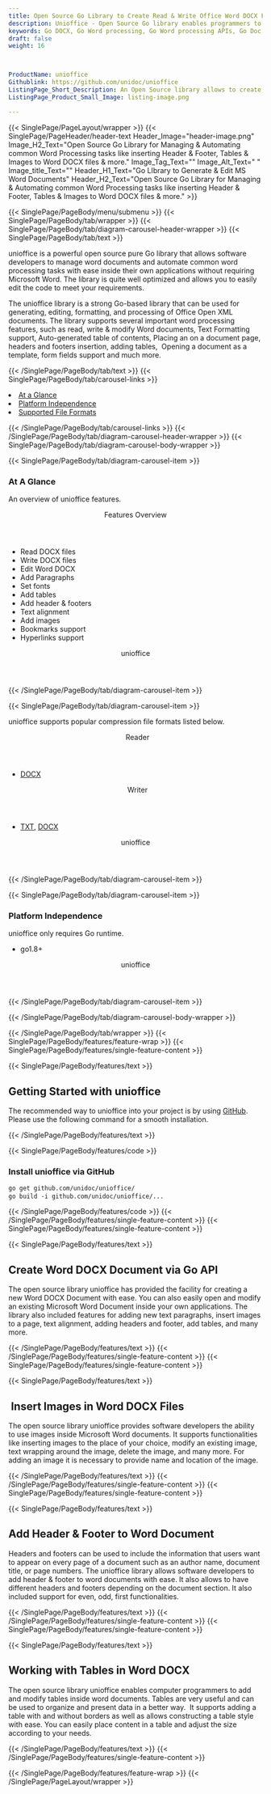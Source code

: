 ```yaml
---
title: Open Source Go Library to Create Read & Write Office Word DOCX Files
description: Unioffice - Open Source Go library enables programmers to generate, edit & read office Word DOCX documents. Insert header/footer, tables & images to Word DOCX.
keywords: Go DOCX, Go Word processing, Go Word processing APIs, Go Doc API, Go .docx API, Go word library, create  Word Documents, modify Word documents, add image to word files, Open Source JavaScript Libraries, Open Source Word processing, Open Source Go Library
draft: false
weight: 16



ProductName: unioffice
Githublink: https://github.com/unidoc/unioffice
ListingPage_Short_Description: An Open Source library allows to create, edit and manipulating office Word DOCX file format inside Go applications.
ListingPage_Product_Small_Image: listing-image.png 

---
```


{{< SinglePage/PageLayout/wrapper >}}
{{< SinglePage/PageHeader/header-text
Header_Image="header-image.png"
Image_H2_Text="Open Source Go Library for Managing & Automating common Word Processing tasks like inserting Header & Footer, Tables & Images to Word DOCX files & more."
Image_Tag_Text=""
Image_Alt_Text=" "
Image_title_Text=""
Header_H1_Text="Go LIbrary to Generate & Edit MS Word Documents"
Header_H2_Text="Open Source Go Library for Managing & Automating common Word Processing tasks like inserting Header & Footer, Tables & Images to Word DOCX files & more." >}}

{{< SinglePage/PageBody/menu/submenu >}}
{{< SinglePage/PageBody/tab/wrapper >}}
{{< SinglePage/PageBody/tab/diagram-carousel-header-wrapper >}}
{{< SinglePage/PageBody/tab/text >}}



<p>unioffice is a powerful open source pure Go library that allows software developers to manage word documents and automate common word processing tasks with ease inside their own applications without requiring Microsoft Word. The library is quite well optimized and allows you to easily edit the code to meet your requirements.</p>
<p>The unioffice library is a strong Go-based library that can be used for generating, editing, formatting, and processing of Office Open XML documents. The library supports several important word processing features, such as read, write & modify Word documents, Text Formatting support, Auto-generated table of contents, Placing an on a document page, headers and footers insertion, adding tables,  Opening a document as a template, form fields support and much more.</p>

{{< /SinglePage/PageBody/tab/text >}}
{{< SinglePage/PageBody/tab/carousel-links >}}

<li data-target="#diagramcarousel" data-slide-to="0"><a href="#">At a Glance</a></li>
<li data-target="#diagramcarousel" data-slide-to="2"><a href="#">Platform Independence</a></li>
<li data-target="#diagramcarousel" data-slide-to="1"><a class="activetab" href="#">Supported File Formats</a></li>


{{< /SinglePage/PageBody/tab/carousel-links >}}
{{< /SinglePage/PageBody/tab/diagram-carousel-header-wrapper >}}
{{< SinglePage/PageBody/tab/diagram-carousel-body-wrapper >}}

{{< SinglePage/PageBody/tab/diagram-carousel-item >}}
<h3>At A Glance</h3>
<p>An overview of unioffice features.</p>
<div class="diagram1 d1-poi">
<div class="d1-row">
<div class="d1-col d1-right"><header>Features Overview</header>
<ul>
<li>Read DOCX files</li>
<li>Write DOCX files</li>
<li>Edit Word DOCX</li>
<li>Add Paragraphs</li>
<li>Set fonts</li>
<li>Add tables</li>
<li>Add header & footers</li>
<li>Text alignment</li>
<li>Add images</li>
<li>Bookmarks support</li>
<li>Hyperlinks support</li>
</ul>
</div>
</div>
<div class="d1-logo" style="border: none;"><!--<img src='listing-image.png' alt="Compression APIs for .NET" />--><header>unioffice</header><footer><small></small></footer></div>
<!--/logo--></div>
<!--/diagram1-->
{{< /SinglePage/PageBody/tab/diagram-carousel-item >}}

{{< SinglePage/PageBody/tab/diagram-carousel-item >}}
<p>unioffice supports popular compression file formats listed below.</p>
<div class="diagram1 d2  d1-poi">
<div class="d1-row">
<div class="d1-col d1-left"><header><i class="fa fa-arrows-v "> </i> Reader</header>
<ul>
<li><a href="https://wiki.fileformat.com/presentation/ppt/">DOCX</a></li>
</ul>
</div>
<!--/left-->
<div class="d1-col d1-right"><header><i class="fa  fa-long-arrow-down"> </i> Writer</header>
<ul>
<li><a href="https://wiki.fileformat.com/word-processing/txt/">TXT</a><a href="https://wiki.fileformat.com/presentation/pptx/">,</a> <a href="https://wiki.fileformat.com/presentation/ppt/">DOCX</a></li>
</ul>
</div>
<!--/right--></div>
<!--/row-->
<div class="d1-logo" style="border: none;"><!--<img src='listing-image.png' alt="Compression APIs for .NET" />--><header>unioffice</header><footer><small></small></footer></div>
<!--/logo--></div>
<!--/diagram2-->
{{< /SinglePage/PageBody/tab/diagram-carousel-item >}}

{{< SinglePage/PageBody/tab/diagram-carousel-item >}}
<h3>Platform Independence</h3>
<p>unioffice only requires Go runtime.</p>
<div class="diagram1 d1-poi">
<div class="d1-row">
<div class="d1-col d1-right">
<ul>
<li>go1.8+</li>
</ul>
</div>
</div>
</div>
<div class="diagram1 d1-poi">
<div class="d1-row"><!--/left--><!--/right--></div>
<!--/row-->
<div class="d1-logo" style="border: none;"><!--<img src='listing-image.png' alt="Compression APIs for .NET" />--><header>unioffice</header><footer><small></small></footer></div>
<!--/logo--></div>
<!--/diagram2 -->
{{< /SinglePage/PageBody/tab/diagram-carousel-item >}}

{{< /SinglePage/PageBody/tab/diagram-carousel-body-wrapper >}}

{{< /SinglePage/PageBody/tab/wrapper >}}
{{< SinglePage/PageBody/features/feature-wrap >}}
{{< SinglePage/PageBody/features/single-feature-content >}}

{{< SinglePage/PageBody/features/text >}}
<h2 class="h2title">Getting Started with unioffice</h2>
<p>The recommended way to unioffice into your project is by using <a href="https://github.com/unidoc/unioffice.git">GitHub</a>. Please use the following command for a smooth installation.</p>
{{< /SinglePage/PageBody/features/text >}}

{{< SinglePage/PageBody/features/code >}}
<h3>Install unioffice via GitHub</h3>
<pre><code class="html">go get github.com/unidoc/unioffice/
go build -i github.com/unidoc/unioffice/...  </code>  </pre>



{{< /SinglePage/PageBody/features/code >}}
{{< /SinglePage/PageBody/features/single-feature-content >}}
{{< SinglePage/PageBody/features/single-feature-content >}}

{{< SinglePage/PageBody/features/text >}}
<h2 class="h2title">Create Word DOCX Document via Go API</h2>
<p>The open source library unioffice has provided the facility for creating a new Word DOCX Document with ease. You can also easily open and modify an existing Microsoft Word Document inside your own applications. The library also included features for adding new text paragraphs, insert images to a page, text alignment, adding headers and footer, add tables, and many more.</p>

{{< /SinglePage/PageBody/features/text >}}
{{< /SinglePage/PageBody/features/single-feature-content >}}
{{< SinglePage/PageBody/features/single-feature-content >}}

{{< SinglePage/PageBody/features/text >}}
<h2 class="h2title"> Insert Images in Word DOCX Files</h2>
<p>The open source library unioffice provides software developers the ability to use images inside Microsoft Word documents. It supports functionalities like inserting images to the place of your choice, modify an existing image, text wrapping around the image, delete the image, and many more. For adding an image it is necessary to provide name and location of the image.</p>

{{< /SinglePage/PageBody/features/text >}}
{{< /SinglePage/PageBody/features/single-feature-content >}}
{{< SinglePage/PageBody/features/single-feature-content >}}

{{< SinglePage/PageBody/features/text >}}
<h2 class="h2title">Add Header & Footer to Word Document</h2>
<p>Headers and footers can be used to include the information that users want to appear on every page of a document such as an author name, document title, or page numbers. The unioffice library allows software developers to add header & footer to word documents with ease. It also allows to have different headers and footers depending on the document section. It also included support for even, odd, first functionalities.</p>

{{< /SinglePage/PageBody/features/text >}}
{{< /SinglePage/PageBody/features/single-feature-content >}}
{{< SinglePage/PageBody/features/single-feature-content >}}

{{< SinglePage/PageBody/features/text >}}
<h2 class="h2title">Working with Tables in Word DOCX</h2>
<p>The open source library unioffice enables computer programmers to add and modify tables inside word documents. Tables are very useful and can be used to organize and present data in a better way.  It supports adding a table with and without borders as well as allows constructing a table style with ease. You can easily place content in a table and adjust the size according to your needs.</p>

{{< /SinglePage/PageBody/features/text >}}
{{< /SinglePage/PageBody/features/single-feature-content >}}

{{< /SinglePage/PageBody/features/feature-wrap >}}
{{< /SinglePage/PageLayout/wrapper >}}